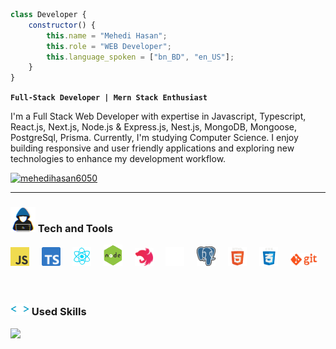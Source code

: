 ``` javascript
class Developer {
    constructor() {
        this.name = "Mehedi Hasan";
        this.role = "WEB Developer";
        this.language_spoken = ["bn_BD", "en_US"];
    }
}

```
 **`Full-Stack Developer | Mern Stack Enthusiast`**

I'm a Full Stack Web Developer with expertise in Javascript, Typescript, React.js, Next.js, Node.js & Express.js, Nest.js, MongoDB, Mongoose, PostgreSql, Prisma. Currently, I'm studying Computer Science. I enjoy building responsive and user friendly applications and exploring new technologies to enhance my development workflow.


<p align="left">
    <a href="https://twitter.com/mehedihasan6050" target="blank"><img src="https://img.shields.io/twitter/follow/mehedihasan6050?logo=twitter&style=for-the-badge" alt="mehedihasan6050" /></a>  
   </p>

---

###  <img src="https://github.com/mehedihasan605/mehedihasan605/blob/main/assets/tech.gif" width="40" height="40" /> Tech and Tools

<div align="left">
 <img src="https://github.com/mehedihasan605/mehedihasan605/blob/main/assets/javascript.png" width="30"> &nbsp; &nbsp; 
 <img src="https://github.com/mehedihasan605/mehedihasan605/blob/main/assets/typescript.png" width="30"> &nbsp; &nbsp;
 <img src="https://github.com/mehedihasan605/mehedihasan605/blob/main/assets/react.gif" width="30"> &nbsp; &nbsp; 
 <img src="https://github.com/mehedihasan605/mehedihasan605/blob/main/assets/node.gif" width="30"> &nbsp; &nbsp; 
<!--  <img src="https://github.com/mehedihasan605/mehedihasan605/blob/main/assets/express.png" width="30"> &nbsp; &nbsp;  -->
 <img src="https://github.com/mehedihasan605/mehedihasan605/blob/main/assets/nest.svg" width="30px"/> &nbsp; &nbsp; 
 <img src="https://github.com/mehedihasan605/mehedihasan605/blob/main/assets/mongodb.gif" width="30"> &nbsp; &nbsp; 
    <img src="https://github.com/mehedihasan605/mehedihasan605/blob/main/assets/postgresql.png" width="30"> &nbsp; &nbsp; 
 <img src="https://github.com/mehedihasan605/mehedihasan605/blob/main/assets/html.gif" width="30"> &nbsp; &nbsp; 
 <img src="https://github.com/mehedihasan605/mehedihasan605/blob/main/assets/css.gif" width="30"> &nbsp; &nbsp; 
 <img src="https://github.com/mehedihasan605/mehedihasan605/blob/main/assets/git.gif" width="45"> &nbsp; &nbsp; 
</div>


#

### <img src="https://github.com/mehedihasan605/mehedihasan605/blob/main/assets/skills.gif" alt="" width="30" height="20" /> Used Skills

![](https://github-readme-stats.vercel.app/api/top-langs/?username=mehedihasan605&theme=catppuccin_mocha&hide_border=false&include_all_commits=false&count_private=false&layout=compact)



